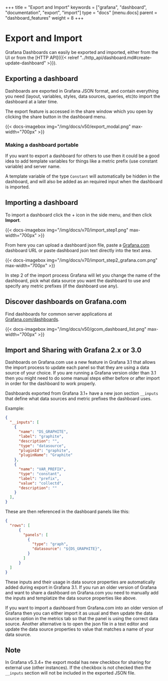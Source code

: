 +++
title = "Export and Import"
keywords = ["grafana", "dashboard", "documentation", "export", "import"]
type = "docs"
[menu.docs]
parent = "dashboard_features"
weight = 8
+++

# Export and Import

Grafana Dashboards can easily be exported and imported, either from the UI or from the [HTTP API]({{< relref "../http_api/dashboard.md#create-update-dashboard" >}}).

## Exporting a dashboard

Dashboards are exported in Grafana JSON format, and contain everything you need (layout, variables, styles, data sources, queries, etc)to import the dashboard at a later time.

The export feature is accessed in the share window which you open by clicking the share button in the dashboard menu.

{{< docs-imagebox img="/img/docs/v50/export_modal.png" max-width="700px" >}}

### Making a dashboard portable

If you want to export a dashboard for others to use then it could be a good idea to
add template variables for things like a metric prefix (use constant variable) and server name.

A template variable of the type `Constant` will automatically be hidden in
the dashboard, and will also be added as an required input when the dashboard is imported.

## Importing a dashboard

To import a dashboard click the + icon in the side menu, and then click **Import**. 

{{< docs-imagebox img="/img/docs/v70/import_step1.png" max-width="700px" >}}

From here you can upload a dashboard json file, paste a [Grafana.com](https://grafana.com) dashboard
URL or paste dashboard json text directly into the text area.

{{< docs-imagebox img="/img/docs/v70/import_step2_grafana.com.png"  max-width="700px" >}}

In step 2 of the import process Grafana will let you change the name of the dashboard, pick what
data source you want the dashboard to use and specify any metric prefixes (if the dashboard use any).

## Discover dashboards on Grafana.com

Find dashboards for common server applications at [Grafana.com/dashboards](https://grafana.com/dashboards).

{{< docs-imagebox img="/img/docs/v50/gcom_dashboard_list.png" max-width="700px" >}}

## Import and Sharing with Grafana 2.x or 3.0

Dashboards on Grafana.com use a new feature in Grafana 3.1 that allows the import process
to update each panel so that they are using a data source of your choice. If you are running a
Grafana version older than 3.1 then you might need to do some manual steps either
before or after import in order for the dashboard to work properly.

Dashboards exported from Grafana 3.1+ have a new json section `__inputs`
that define what data sources and metric prefixes the dashboard uses.

Example:
```json
{
  "__inputs": [
    {
      "name": "DS_GRAPHITE",
      "label": "graphite",
      "description": "",
      "type": "datasource",
      "pluginId": "graphite",
      "pluginName": "Graphite"
    },
    {
      "name": "VAR_PREFIX",
      "type": "constant",
      "label": "prefix",
      "value": "collectd",
      "description": ""
    }
  ],
}

```

These are then referenced in the dashboard panels like this:

```json
{
  "rows": [
      {
        "panels": [
          {
            "type": "graph",
            "datasource": "${DS_GRAPHITE}",
          }
        ]
      }
  ]
}
```

These inputs and their usage in data source properties are automatically added during export in Grafana 3.1.
If you run an older version of Grafana and want to share a dashboard on Grafana.com you need to manually
add the inputs and templatize the data source properties like above.

If you want to import a dashboard from Grafana.com into an older version of Grafana then you can either import
it as usual and then update the data source option in the metrics tab so that the panel is using the correct
data source. Another alternative is to open the json file in a text editor and update the data source properties
to value that matches a name of your data source.

## Note
In Grafana v5.3.4+ the export modal has new checkbox for sharing for external use (other instances). If the checkbox is not checked then the `__inputs` section will not be included in the exported JSON file.
